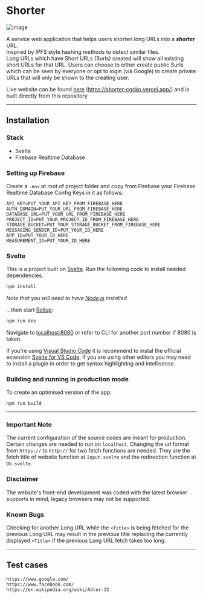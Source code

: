 # Shorter
![image](https://user-images.githubusercontent.com/48972583/218263444-eb9b0c43-82f6-40ca-9b77-acdfdcfaa4dd.png)

A service web application that helps users shorten long URLs into a **_shorter_** URL. <br/>
Inspired by IPFS style hashing methods to detect similar files. <br/>Long URLs which have Short URLs (Surls) created will show all existing short URLs for that URL. Users can choose to either create public Surls which can be seen by everyone or opt to login (via Google) to create private URLs that will only be shown to the creating user.

Live website can be found [here](https://shorter-cgcko.vercel.app/) (https://shorter-cgcko.vercel.app/) and is built directly from this repository

---

## Installation

### Stack
- Svelte
- Firebase Realtime Database

### Setting up Firebase
Create a `.env` at root of project folder and copy from Firebase your Firebase Realtime Database Config Keys in it as follows:
```
API_KEY=PUT_YOUR_API_KEY_FROM_FIREBASE_HERE
AUTH_DOMAIN=PUT_YOUR_URL_FROM_FIREBASE_HERE
DATABASE_URL=PUT_YOUR_URL_FROM_FIREBASE_HERE
PROJECT_ID=PUT_YOUR_PROJECT_ID_FROM_FIREBASE_HERE
STORAGE_BUCKET=PUT_YOUR_STORAGE_BUCKET_FROM_FIREBASE_HERE
MESSAGING_SENDER_ID=PUT_YOUR_ID_HERE
APP_ID=PUT_YOUR_ID_HERE
MEASUREMENT_ID=PUT_YOUR_ID_HERE
```

### Svelte
This is a project built on [Svelte](https://svelte.dev). Run the following code to install needed dependencies.

```bash
npm install
```

*Note that you will need to have [Node.js](https://nodejs.org) installed.*


...then start [Rollup](https://rollupjs.org):

```bash
npm run dev
```


Navigate to [localhost:8080](http://localhost:8080) or refer to CLI for another port number if 8080 is taken.

If you're using [Visual Studio Code](https://code.visualstudio.com/) it is recommend to instal the official extension [Svelte for VS Code](https://marketplace.visualstudio.com/items?itemName=svelte.svelte-vscode). If you are using other editors you may need to install a plugin in order to get syntax highlighting and intellisense.

### Building and running in production mode

To create an optimised version of the app:

```bash
npm run build
```
---
### Important Note
The current configuration of the source codes are meant for production. Certain changes are needed to run on `localhost`. Changing the url format from `https://` to `http://` for two fetch functions are needed. They are the fetch title of website function at `Input.svelte` and the redirection function at `Db.svelte`.

### Disclaimer
The website's front-end development was coded with the latest browser supports in mind, legacy browsers may not be supported.

### Known Bugs
Checking for another Long URL while the ```<Title>``` is being fetched for the previous Long URL may result in the previous title replacing the currently displayed ```<Title>``` if the previous Long URL fetch takes too long.

---
## Test cases
```HTTP
https://www.google.com/
https://www.facebook.com/
https://en.wikipedia.org/wiki/Adler-32
```







